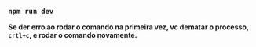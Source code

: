 ### `npm run dev`

**Se der erro ao rodar o comando na primeira vez, vc dematar o processo, `crtl+c`, e rodar o comando novamente.**